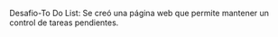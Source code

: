Desafio-To Do List: 
Se creó una página web que permite mantener un control de tareas pendientes.


